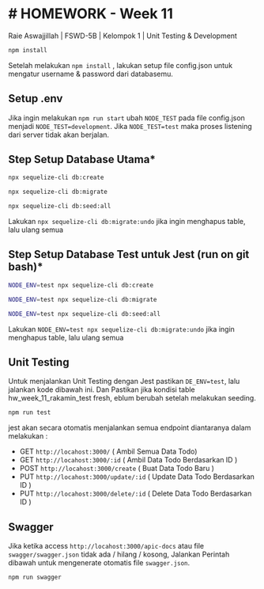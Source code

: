 # # HOMEWORK - Week 11 
Raie Aswajjillah | FSWD-5B | Kelompok 1 | Unit Testing & Development

```bash
npm install
```
Setelah melakukan `npm install` , lakukan setup file config.json untuk mengatur username & password dari databasemu.

## Setup .env
Jika ingin melakukan `npm run start` ubah `NODE_TEST` pada file config.json menjadi `NODE_TEST=development`. Jika `NODE_TEST=test` maka proses listening dari server tidak akan berjalan.

## Step Setup Database Utama*
```bash
npx sequelize-cli db:create
```
```bash
npx sequelize-cli db:migrate
```
```bash
npx sequelize-cli db:seed:all
```
Lakukan ``npx sequelize-cli db:migrate:undo`` jika ingin menghapus table, lalu ulang semua 


## Step Setup Database Test untuk Jest (run on git bash)*
```bash
NODE_ENV=test npx sequelize-cli db:create
```
```bash
NODE_ENV=test npx sequelize-cli db:migrate
```
```bash
NODE_ENV=test npx sequelize-cli db:seed:all
```
Lakukan ``NODE_ENV=test npx sequelize-cli db:migrate:undo`` jika ingin menghapus table, lalu ulang semua 

## Unit Testing
Untuk menjalankan Unit Testing dengan Jest pastikan `DE_ENV=test`, lalu jalankan kode dibawah ini. Dan Pastikan jika kondisi table hw_week_11_rakamin_test fresh, eblum berubah setelah melakukan seeding.
```bash
npm run test
```
jest akan secara otomatis menjalankan semua endpoint diantaranya dalam melakukan : 
- GET `http://locahost:3000/` ( Ambil Semua Data Todo)
- GET `http://locahost:3000/:id` ( Ambil Data Todo Berdasarkan ID )
- POST `http://locahost:3000/create` ( Buat Data Todo Baru ) 
- PUT `http://locahost:3000/update/:id` ( Update Data Todo Berdasarkan ID ) 
- PUT `http://locahost:3000/delete/:id` ( Delete Data Todo Berdasarkan ID ) 

## Swagger 
Jika ketika access `http://locahost:3000/apic-docs` atau file `swagger/swagger.json` tidak ada / hilang / kosong, Jalankan Perintah dibawah untuk mengenerate otomatis file `swagger.json`.
```bash
npm run swagger
```
